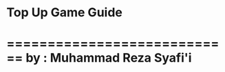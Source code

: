 # Top Up Game Guide

============================
by : Muhammad Reza Syafi'i
============================
